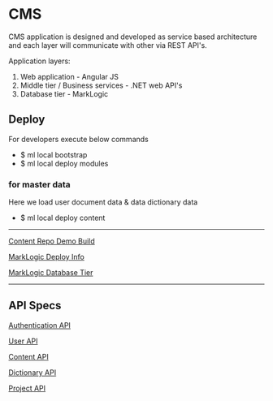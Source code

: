 # CMS

CMS application is designed and developed as service based architecture and each layer will communicate with other via REST API's.  

Application layers:

1. Web application - Angular JS
2. Middle tier / Business services - .NET web API's
3. Database tier - MarkLogic

## Deploy
For developers execute below commands
* $ ml local bootstrap
* $ ml local deploy modules

### for master data 
Here we load user document data & data dictionary data
* $ ml local deploy content

***

[Content Repo Demo Build](http://ec2-54-209-174-53.compute-1.amazonaws.com:8060/)

[MarkLogic Deploy Info](/wiki/MarkLogic-Deploy-Info)

[MarkLogic Database Tier](/wiki/MarkLogic-Database-Tier)

***

## API Specs

[Authentication API](/wiki/Authentication-API)

[User API](/wiki/User-API)

[Content API](/wiki/Content-API)

[Dictionary API](/wiki/Dictionary-API)

[Project API](/wiki/Project-API)

